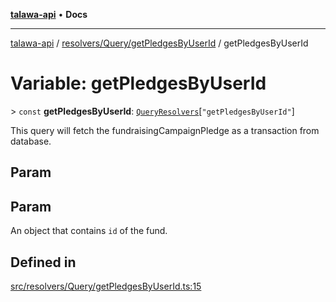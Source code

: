 [**talawa-api**](../../../../README.md) • **Docs**

***

[talawa-api](../../../../modules.md) / [resolvers/Query/getPledgesByUserId](../README.md) / getPledgesByUserId

# Variable: getPledgesByUserId

\> `const` **getPledgesByUserId**: [`QueryResolvers`](../../../../types/generatedGraphQLTypes/type-aliases/QueryResolvers.md)\[`"getPledgesByUserId"`\]

This query will fetch the fundraisingCampaignPledge as a transaction from database.

## Param

## Param

An object that contains `id` of the fund.

## Defined in

[src/resolvers/Query/getPledgesByUserId.ts:15](https://github.com/PalisadoesFoundation/talawa-api/blob/a87b45a1c490c996c3a8a52e117ecbaa4742ef49/src/resolvers/Query/getPledgesByUserId.ts#L15)
